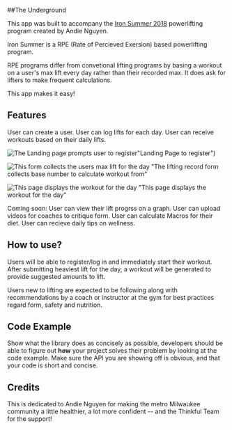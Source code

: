 ##The Underground

This app was built to accompany the [Iron Summer 2018](http://www.andienguyen.com/p/iron-summer-2018-program.html) powerlifting program created by Andie Nguyen.

Iron Summer is a RPE (Rate of Percieved Exersion) based powerlifting program. 

RPE programs differ from convetional lifting programs by basing a workout on a user's max lift every day rather than their recorded max. It does ask for lifters to make frequent calculations.

This app makes it easy!

## Features
User can create a user.
User can log lifts for each day.
User can receive workouts based on their daily lifts.

![The Landing page prompts user to register](https://photos.app.goo.gl/J6oKLLurFsOQNxtv1)"Landing Page to register")

 ![This form collects the users max lift for the day](https://photos.app.goo.gl/cr0N6tgkWOx7Ln002)
"The lifting record form collects base number to calculate workout from"


![This page displays the workout for the day](https://photos.app.goo.gl/WkkN1iiHBwAGis7F3)
"This page displays the workout for the day"


Coming soon:
User can view their lift progrss on a graph.
User can upload videos for coaches to critique form.
User can calculate Macros for their diet.
User can recieve daily tips on wellness.



## How to use?
Users will be able to register/log in and immediately start their workout. After submitting heaviest lift for the day, a workout will be generated to provide suggested amounts to lift.

Users new to lifting are expected to be following along with recommendations by a coach or instructor at the gym for best practices regard form, safety and nutrition.

## Code Example
Show what the library does as concisely as possible, developers should be able to figure out **how** your project solves their problem by looking at the code example. Make sure the API you are showing off is obvious, and that your code is short and concise.


## Credits
This is dedicated to Andie Nguyen for making the metro Milwaukee community a little healthier, a lot more confident -- and the Thinkful Team for the support!